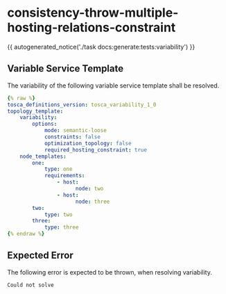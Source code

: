 # consistency-throw-multiple-hosting-relations-constraint

{{ autogenerated_notice('./task docs:generate:tests:variability') }}


## Variable Service Template

The variability of the following variable service template shall be resolved.

```yaml linenums="1"
{% raw %}
tosca_definitions_version: tosca_variability_1_0
topology_template:
    variability:
        options:
            mode: semantic-loose
            constraints: false
            optimization_topology: false
            required_hosting_constraint: true
    node_templates:
        one:
            type: one
            requirements:
                - host:
                      node: two
                - host:
                      node: three
        two:
            type: two
        three:
            type: three
{% endraw %}
```





## Expected Error

The following error is expected to be thrown, when resolving variability.

```text linenums="1"
Could not solve
```
